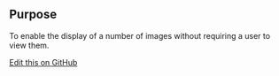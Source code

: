 ## Purpose
To enable the display of a number of images without requiring a user to view them.

[Edit this on GitHub](https://github.com/wellcometrust/wellcomecollection.org/edit/master/common/views/components/ImageGallery/README.md)

